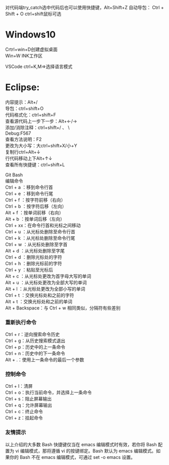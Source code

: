 对代码端try_catch选中代码后也可以使用快捷键，Alt+Shift+Z
自动导包： Ctrl + Shift + O
ctrl+shift鼠标可选

# Windows10   
Crtrl+win+D创建虚拟桌面  
Win+W INK工作区  

VSCode ctrl+K,M=>选择语言模式  

# Eclipse:  
内容提示：Alt+/  
导包：ctrl+shift+O   
代码格式化：ctrl+shift+F    
查看源代码上一步下一步：Alt+<-/->  
添加/消除注释：ctrl+shift+/ 、 \  
Debug:F567  
查看方法说明：F2  
更改为大小写：大ctrl+shift+X/小+Y  
复制行ctrl+Alt+↓  
行代码移动上下Alt+↑↓  
查看所有快捷键：ctrl+shift+L   

Git Bash   
编辑命令   
Ctrl + a ：移到命令行首   
Ctrl + e ：移到命令行尾   
Ctrl + f ：按字符前移（右向）   
Ctrl + b ：按字符后移（左向）   
Alt + f ：按单词前移（右向）   
Alt + b ：按单词后移（左向）  
Ctrl + xx：在命令行首和光标之间移动  
Ctrl + u ：从光标处删除至命令行首  
Ctrl + k ：从光标处删除至命令行尾  
Ctrl + w ：从光标处删除至字首   
Alt + d ：从光标处删除至字尾  
Ctrl + d ：删除光标处的字符  
Ctrl + h ：删除光标前的字符  
Ctrl + y ：粘贴至光标后  
Alt + c ：从光标处更改为首字母大写的单词  
Alt + u ：从光标处更改为全部大写的单词  
Alt + l ：从光标处更改为全部小写的单词  
Ctrl + t ：交换光标处和之前的字符  
Alt + t ：交换光标处和之前的单词  
Alt + Backspace：与 Ctrl + w 相同类似，分隔符有些差别  

### 重新执行命令 

Ctrl + r：逆向搜索命令历史  
Ctrl + g：从历史搜索模式退出  
Ctrl + p：历史中的上一条命令  
Ctrl + n：历史中的下一条命令  
Alt + .：使用上一条命令的最后一个参数 

### 控制命令 

Ctrl + l：清屏  
Ctrl + o：执行当前命令，并选择上一条命令   
Ctrl + s：阻止屏幕输出  
Ctrl + q：允许屏幕输出  
Ctrl + c：终止命令  
Ctrl + z：挂起命令  

### 友情提示  

以上介绍的大多数 Bash 快捷键仅当在 emacs 编辑模式时有效，若你将 Bash 配置为 vi 编辑模式，那将遵循 vi 的按键绑定。Bash 默认为 emacs 编辑模式。如果你的 Bash 不在 emacs 编辑模式，可通过 set -o emacs 设置。



